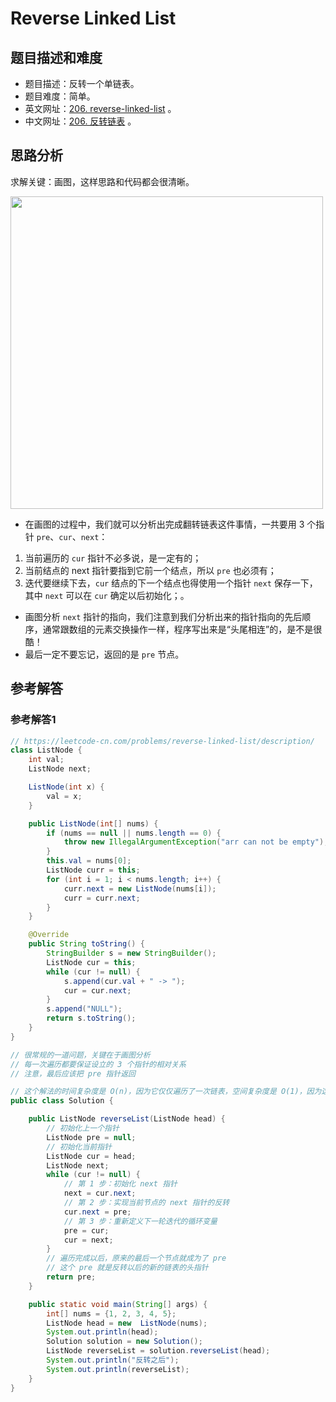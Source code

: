 # Reverse Linked List

## 题目描述和难度
+ 题目描述：反转一个单链表。
+ 题目难度：简单。
+ 英文网址：[206. reverse-linked-list]()  。
+ 中文网址：[206. 反转链表](https://leetcode-cn.com/problems/reverse-linked-list/description/)  。
## 思路分析
求解关键：画图，这样思路和代码都会很清晰。  

<img src="https://liweiwei1419.github.io/images/leetcode-solution/206-1.jpg" width="500">

+ 在画图的过程中，我们就可以分析出完成翻转链表这件事情，一共要用 3 个指针 `pre`、`cur`、`next`：
1. 当前遍历的 `cur` 指针不必多说，是一定有的；
2. 当前结点的 next 指针要指到它前一个结点，所以 `pre` 也必须有；
3. 迭代要继续下去，`cur` 结点的下一个结点也得使用一个指针 `next` 保存一下，其中 `next` 可以在 `cur` 确定以后初始化；。

+ 画图分析 `next` 指针的指向，我们注意到我们分析出来的指针指向的先后顺序，通常跟数组的元素交换操作一样，程序写出来是“头尾相连”的，是不是很酷！  
+ 最后一定不要忘记，返回的是 `pre` 节点。

## 参考解答
### 参考解答1

```java
// https://leetcode-cn.com/problems/reverse-linked-list/description/
class ListNode {
    int val;
    ListNode next;

    ListNode(int x) {
        val = x;
    }

    public ListNode(int[] nums) {
        if (nums == null || nums.length == 0) {
            throw new IllegalArgumentException("arr can not be empty");
        }
        this.val = nums[0];
        ListNode curr = this;
        for (int i = 1; i < nums.length; i++) {
            curr.next = new ListNode(nums[i]);
            curr = curr.next;
        }
    }

    @Override
    public String toString() {
        StringBuilder s = new StringBuilder();
        ListNode cur = this;
        while (cur != null) {
            s.append(cur.val + " -> ");
            cur = cur.next;
        }
        s.append("NULL");
        return s.toString();
    }
}

// 很常规的一道问题，关键在于画图分析
// 每一次遍历都要保证设立的 3 个指针的相对关系
// 注意，最后应该把 pre 指针返回

// 这个解法的时间复杂度是 O(n)，因为它仅仅遍历了一次链表，空间复杂度是 O(1)，因为这里仅仅使用了有限个的“指针”，帮助我们完成了链表的反转操作。
public class Solution {

    public ListNode reverseList(ListNode head) {
        // 初始化上一个指针
        ListNode pre = null;
        // 初始化当前指针
        ListNode cur = head;
        ListNode next;
        while (cur != null) {
            // 第 1 步：初始化 next 指针
            next = cur.next;
            // 第 2 步：实现当前节点的 next 指针的反转
            cur.next = pre;
            // 第 3 步：重新定义下一轮迭代的循环变量
            pre = cur;
            cur = next;
        }
        // 遍历完成以后，原来的最后一个节点就成为了 pre
        // 这个 pre 就是反转以后的新的链表的头指针
        return pre;
    }

    public static void main(String[] args) {
        int[] nums = {1, 2, 3, 4, 5};
        ListNode head = new  ListNode(nums);
        System.out.println(head);
        Solution solution = new Solution();
        ListNode reverseList = solution.reverseList(head);
        System.out.println("反转之后");
        System.out.println(reverseList);
    }
}
```